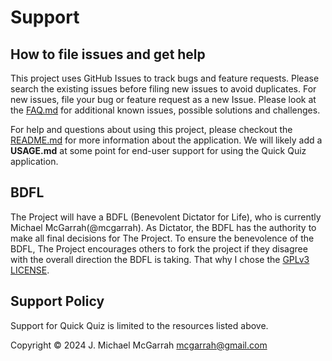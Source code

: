 # Support

## How to file issues and get help  

This project uses GitHub Issues to track bugs and feature requests. Please search the existing issues before filing new issues to avoid duplicates. For new issues, file your bug or feature request as a new Issue. Please look at the [FAQ.md](FAQ.md) for additional known issues, possible solutions and challenges.

For help and questions about using this project, please checkout the [README.md](README.md) for more information about the application. We will likely add a **USAGE.md** at some point for end-user support for using the Quick Quiz application.

## BDFL

The Project will have a BDFL (Benevolent Dictator for Life), who is currently Michael McGarrah(@mcgarrah). As Dictator, the BDFL has the authority to make all final decisions for The Project. To ensure the benevolence of the BDFL, The Project encourages others to fork the project if they disagree with the overall direction the BDFL is taking. That why I chose the [GPLv3 LICENSE](LICENSE).

## Support Policy  

Support for Quick Quiz is limited to the resources listed above.

Copyright © 2024 J. Michael McGarrah <mcgarrah@gmail.com>
